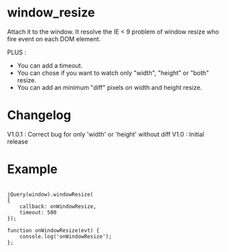 window_resize
=============

Attach it to the window.
It resolve the IE &lt; 9 problem of window resize who fire event on each DOM element.

PLUS : 
* You can add a timeout.
* You can chose if you want to watch only "width", "height" or "both" resize.
* You can add an minimum "diff" pixels on width and height resize.


Changelog
=============
V1.0.1 : Correct bug for only 'width' or 'height' without diff
V1.0   : Initial release

Example
=============
<pre>
	<code>
jQuery(window).windowResize(
{
	callback: onWindowResize,
	timeout: 500
});
	
function onWindowResize(evt) {
    console.log('onWindowResize');
};
</code>
</pre>